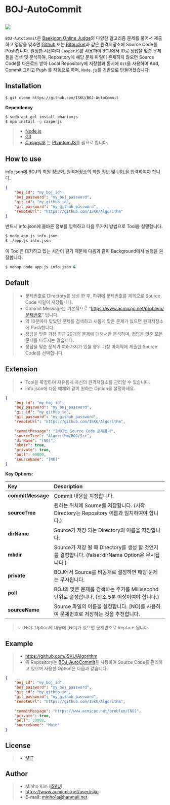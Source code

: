 ﻿BOJ-AutoCommit
==========
[![](https://d2gd6pc034wcta.cloudfront.net/images/logo.png)](https://www.acmicpc.net)
----------
 `BOJ-AutoCommit`은 [Baekjoon Online Judge](https://www.acmicpc.net)의 다양한 알고리즘 문제를 풀어서 제출하고 정답을 맞추면 [Github](https://github.com) 또는 [Bitbucket](https://bitbucket.org)과 같은 원격저장소에 Source Code를 Push합니다. 일정한 시간마다 `CasperJS`를 사용하여 BOJ에서 ID로 정답을 맞춘 문제들을 검색 및 분석하여, Repository에 해당 문제 파일이 존재하지 않으면 Source Code를 다운로드 받아 Local Repository에 저장함과 동시에 `Git`을 사용하여 Add, Commit 그리고 Push 를 자동으로 하며, `Node.js`를 기반으로 만들어졌습니다.

Installation
----------
``` bash
$ git clone https://github.com/ISKU/BOJ-AutoCommit
```

**Dependency**
``` bash
$ sudo apt-get install phantomjs
$ npm install -g casperjs
```

> - [Node.js](http://nodejs.org)
> - [Git](https://git-scm.com/)
> - [CasperJS](http://casperjs.org/) 는 [PhantomJS](http://phantomjs.org/)를 필요로 합니다.

How to use
----------
info.json에 BOJ의 회원 정보와, 원격저장소의 회원 정보 및 URL을 입력하여야 합니다.
``` json
{
	"boj_id": "my_boj_id",
	"boj_password": "my_boj_password",
	"git_id": "my_github_id",
	"git_password": "my_github_password",
	"remoteUrl": "https://github.com/ISKU/Algorithm"
}
```

반드시 info.json에 올바른 정보를 입력하고 다음 두가지 방법으로 Tool을 실행합니다.
``` bash
$ node app.js info.json
$ ./app.js info.json
```

이 Tool은 대기하고 있는 시간이 길기 때문에 다음과 같이 Background에서 실행을 권장합니다.
``` bash
$ nohup node app.js info.json &
```

Default
----------
> - 문제번호로 Directory를 생성 한 후, 하위에 문제번호를 제목으로 Source Code 파일이 저장됩니다.
> - Commit Message는 기본적으로 "https://www.acmicpc.net/problem/문제번호" 입니다.
> - 약 10분마다 맞았던 문제를 검색하고 새롭게 맞은 문제가 있으면 원격저장소에 Push합니다.
> - 정답을 맞춘 가장 최근 20개의 문제에 대해서만 분석하며, 정답을 맞춘 모든 문제를 다루지는 않습니다.
> - 정답을 맞춘 문제가 여러가지가 있을 경우 가장 마지막에 제출한 Source Code를 선택합니다.

Extension
----------
> - Tool을 확장하여 자유롭게 자신의 원격저장소를 관리할 수 있습니다.
> - info.json에 다음 예제와 같이 원하는 Option을 설정하세요.

``` json
{
	"boj_id": "my_boj_id",
	"boj_password": "my_boj_password",
	"git_id": "my_github_id",
	"git_password": "my_github_password",
	"remoteUrl": "https://github.com/ISKU/Algorithm",
	
	"commitMessage": "[NO]번 Source Code 문제풀이",
	"sourceTree": "Algorithm/BOJ/Src",
	"dirName": "[NO]",
	"mkdir": true,
	"private": true,
	"poll": 60000,
	"sourceName": "[NO]"
}
```

**Key Options:**

| **Key**            | **Description**
|:-------------------|:-------------------------------------------------
| **commitMessage**  | Commit 내용을 지정합니다.
| **sourceTree**     | 원하는 위치에 Source를 저장합니다. (시작 Directory는 Repository 이름과 일치하여야 합니다.)
| **dirName**        | Source가 저장 되는 Directory의 이름을 지정합니다. 
| **mkdir**          | Source가 저장 될 때 Directory를 생성 할 것인지를 결정합니다. (false: dirName Option은 무시됩니다.)
| **private**        | BOJ에서 Source를 비공개로 설정하면 해당 문제는 무시됩니다.
| **poll**           | BOJ의 맞은 문제를 검색하는 주기를 Millisecond 단위로 설정합니다. (최소 5분 이상이여야 합니다.)
| **sourceName**     | Source 파일의 이름을 설정합니다. [NO]를 사용하여 문제번호로 저장하는 것을 추천합니다.

> :bulb: [NO]: Option의 내용에 [NO]가 있으면 문제번호로 Replace 됩니다.

Example
----------
> - https://github.com/ISKU/Algorithm
> - 위 Repository는 [BOJ-AutoCommit](https://github.com/ISKU/BOJ-AutoCommit)을 사용하여 Source Code를 관리하고 있으며 사용한 Option은 다음과 같습니다.

``` json
{
	"boj_id": "my_boj_id",
	"boj_password": "my_boj_password",
	"git_id": "my_github_id",
	"git_password": "my_github_password",
	"remoteUrl": "https://github.com/ISKU/Algorithm",
	
	"commitMessage": "https://www.acmicpc.net/problem/[NO]",
	"private": true,
	"poll": 30000,
	"sourceName": "Main"
}
```

License
----------
> - [MIT](LICENSE)

Author
----------
> - Minho Kim ([ISKU](https://github.com/ISKU))
> - https://www.acmicpc.net/user/isku
> - **E-mail:** minho1a@hanmail.net
